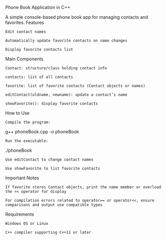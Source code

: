 Phone Book Application in C++

A simple console-based phone book app for managing contacts and favorites.
Features

    Edit contact names

    Automatically update favorite contacts on name changes

    Display favorite contacts list

Main Components

    Contact: structure/class holding contact info

    contacts: list of all contacts

    favorite: list of favorite contacts (Contact objects or names)

    editContact(oldname, newname): update a contact’s name

    showFavorite(): display favorite contacts

How to Use

    Compile the program:

g++ phoneBook.cpp -o phoneBook

    Run the executable:

./phoneBook

    Use editContact to change contact names

    Use showFavorite to list favorite contacts

Important Notes

    If favorite stores Contact objects, print the name member or overload the << operator for display

    For compilation errors related to operator== or operator<<, ensure comparisons and output use compatible types

Requirements

    Windows OS or Linux

    C++ compiler supporting C++11 or later
